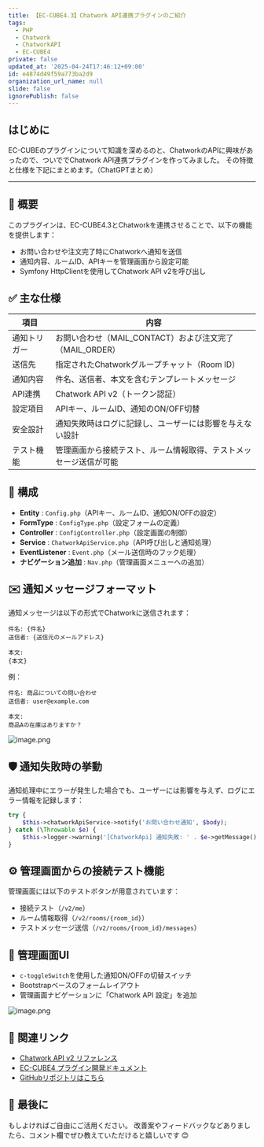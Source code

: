 ```yaml
---
title: 【EC-CUBE4.3】Chatwork API連携プラグインのご紹介
tags:
  - PHP
  - Chatwork
  - ChatworkAPI
  - EC-CUBE4
private: false
updated_at: '2025-04-24T17:46:12+09:00'
id: e4874d49f59a773ba2d9
organization_url_name: null
slide: false
ignorePublish: false
---
```

## はじめに
EC-CUBEのプラグインについて知識を深めるのと、ChatworkのAPIに興味があったので、ついででChatwork API連携プラグインを作ってみました。
その特徴と仕様を下記にまとめます。（ChatGPTまとめ）

---
## 📌 概要

このプラグインは、EC-CUBE4.3とChatworkを連携させることで、以下の機能を提供します：

- お問い合わせや注文完了時にChatworkへ通知を送信  
- 通知内容、ルームID、APIキーを管理画面から設定可能  
- Symfony HttpClientを使用してChatwork API v2を呼び出し  

## ✅ 主な仕様

| 項目             | 内容                                                                 |
|------------------|----------------------------------------------------------------------|
| 通知トリガー     | お問い合わせ（MAIL_CONTACT）および注文完了（MAIL_ORDER）             |
| 送信先           | 指定されたChatworkグループチャット（Room ID）                         |
| 通知内容         | 件名、送信者、本文を含むテンプレートメッセージ                         |
| API連携          | Chatwork API v2（トークン認証）                                       |
| 設定項目         | APIキー、ルームID、通知のON/OFF切替                                   |
| 安全設計         | 通知失敗時はログに記録し、ユーザーには影響を与えない設計             |
| テスト機能       | 管理画面から接続テスト、ルーム情報取得、テストメッセージ送信が可能   |

## 🧩 構成

- **Entity** : `Config.php`（APIキー、ルームID、通知ON/OFFの設定）
- **FormType** : `ConfigType.php`（設定フォームの定義）
- **Controller** : `ConfigController.php`（設定画面の制御）
- **Service** : `ChatworkApiService.php`（API呼び出しと通知処理）
- **EventListener** : `Event.php`（メール送信時のフック処理）
- **ナビゲーション追加** : `Nav.php`（管理画面メニューへの追加）

## ✉️ 通知メッセージフォーマット

通知メッセージは以下の形式でChatworkに送信されます：

```
件名: {件名}
送信者: {送信元のメールアドレス}

本文:
{本文}
```

例：

```
件名: 商品についての問い合わせ
送信者: user@example.com

本文:
商品Aの在庫はありますか？
```
![image.png](https://qiita-image-store.s3.ap-northeast-1.amazonaws.com/0/3850968/a9ecf198-321b-4c2d-94fd-c17721c997ec.png)


## 🛡️ 通知失敗時の挙動

通知処理中にエラーが発生した場合でも、ユーザーには影響を与えず、ログにエラー情報を記録します：

```php
try {
    $this->chatworkApiService->notify('お問い合わせ通知', $body);
} catch (\Throwable $e) {
    $this->logger->warning('[ChatworkApi] 通知失敗: ' . $e->getMessage());
}
```

## ⚙️ 管理画面からの接続テスト機能

管理画面には以下のテストボタンが用意されています：

- 接続テスト（`/v2/me`）
- ルーム情報取得（`/v2/rooms/{room_id}`）
- テストメッセージ送信（`/v2/rooms/{room_id}/messages`）

## 🎨 管理画面UI

- `c-toggleSwitch`を使用した通知ON/OFFの切替スイッチ
- Bootstrapベースのフォームレイアウト
- 管理画面ナビゲーションに「Chatwork API 設定」を追加

![image.png](https://qiita-image-store.s3.ap-northeast-1.amazonaws.com/0/3850968/471126af-8edd-4f78-a0a0-7ef0b37f45c5.png)

## 🔗 関連リンク

- [Chatwork API v2 リファレンス](https://developer.chatwork.com/reference/get-me)
- [EC-CUBE4 プラグイン開発ドキュメント](https://doc4.ec-cube.net/plugin_index)
- [GitHubリポジトリはこちら](https://github.com/to19960425/eccube-chatworkapi)

## 🙌 最後に
もしよければご自由にご活用ください。
改善案やフィードバックなどありましたら、コメント欄でぜひ教えていただけると嬉しいです 😊
